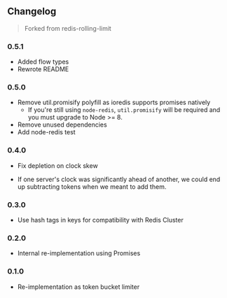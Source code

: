 ## Changelog ##

> Forked from redis-rolling-limit

### 0.5.1
* Added flow types
* Rewrote README

### 0.5.0
* Remove util.promisify polyfill as ioredis supports promises natively
  * If you're still using `node-redis`, `util.promisify` will be required and you must upgrade to Node >= 8.
* Remove unused dependencies
* Add node-redis test

### 0.4.0
* Fix depletion on clock skew
 - If one server's clock was significantly ahead of another, we could end up subtracting tokens when
   we meant to add them.

### 0.3.0
* Use hash tags in keys for compatibility with Redis Cluster

### 0.2.0
* Internal re-implementation using Promises

### 0.1.0
* Re-implementation as token bucket limiter
